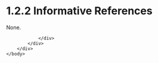 <html dir="LTR" xmlns:mshelp="http://msdn.microsoft.com/mshelp" xmlns:ddue="http://ddue.schemas.microsoft.com/authoring/2003/5" xmlns:xlink="http://www.w3.org/1999/xlink" xmlns:tool="http://www.microsoft.com/tooltip">
    <head>
        <meta http-equiv="Content-Type" content="text/html; CHARSET=utf-8"></meta>
        <meta name="save" content="history"></meta>
        <title>1.2.2 Informative References</title>
        <xml>
            <mshelp:toctitle title="1.2.2 Informative References"></mshelp:toctitle>
            <mshelp:rltitle title="[MS-SSMDSWS-15]: Informative References"></mshelp:rltitle>
            <mshelp:keyword index="A" term="2bdee93a-9869-4dd1-b6df-2ede6c7cc785"></mshelp:keyword>
            <mshelp:attr name="DCSext.ContentType" value="open specification"></mshelp:attr>
            <mshelp:attr name="AssetID" value="2bdee93a-9869-4dd1-b6df-2ede6c7cc785"></mshelp:attr>
            <mshelp:attr name="TopicType" value="kbRef"></mshelp:attr>
            <mshelp:attr name="DCSext.Title" value="[MS-SSMDSWS-15]: Informative References" />
        </xml>
    </head>
    <body>
        <div id="header">
            <h1 class="heading">1.2.2 Informative References</h1>
        </div>
        <div id="mainSection">
            <div id="mainBody">
                <div id="allHistory" class="saveHistory"></div>
                <div id="sectionSection0" class="section" name="collapseableSection">
                    

<p>None.</p>


                </div>
            </div>
        </div>
    </body>
</html>